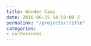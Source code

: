 ```yaml
---
title: Wander Camp
date: 2016-06-15 14:59:00 Z
permalink: "/projects/:title"
categories:
- conferences
---
```


